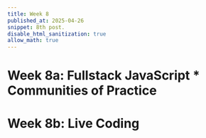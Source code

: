 ```yaml
---
title: Week 8 
published_at: 2025-04-26
snippet: 8th post.
disable_html_sanitization: true
allow_math: true
---
```


# Week 8a: Fullstack JavaScript * Communities of Practice 
# Week 8b: Live Coding 